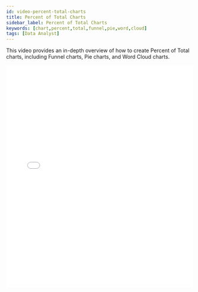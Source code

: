 ```yaml
---
id: video-percent-total-charts
title: Percent of Total Charts
sidebar_label: Percent of Total Charts
keywords: [chart,percent,total,funnel,pie,word,cloud]
tags: [Data Analyst]
---
```


This video provides an in-depth overview of how to create Percent of Total charts, including Funnel charts, Pie charts, and Word Cloud charts. 


<iframe src="//fast.wistia.net/embed/iframe/fm311te82m?videoFoam=true"
allowtransparency="true" frameBorder="0" scrolling="no" className="wistia_embed"
name="wistia_embed" allowFullScreen  width="100%" height="600"></iframe>
<script src="//fast.wistia.net/assets/external/iframe-api-v1.js"></script>
<br/>